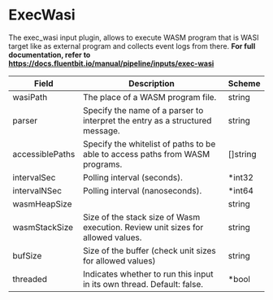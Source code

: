 # ExecWasi

The exec_wasi input plugin, allows to execute WASM program that is WASI target like as external program and collects event logs from there. **For full documentation, refer to https://docs.fluentbit.io/manual/pipeline/inputs/exec-wasi**


| Field | Description | Scheme |
| ----- | ----------- | ------ |
| wasiPath | The place of a WASM program file. | string |
| parser | Specify the name of a parser to interpret the entry as a structured message. | string |
| accessiblePaths | Specify the whitelist of paths to be able to access paths from WASM programs. | []string |
| intervalSec | Polling interval (seconds). | *int32 |
| intervalNSec | Polling interval (nanoseconds). | *int64 |
| wasmHeapSize |  | string |
| wasmStackSize | Size of the stack size of Wasm execution. Review unit sizes for allowed values. | string |
| bufSize | Size of the buffer (check unit sizes for allowed values) | string |
| threaded | Indicates whether to run this input in its own thread. Default: false. | *bool |
